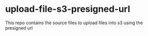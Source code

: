# upload-file-s3-presigned-url
This repo contains the source files to upload files into s3 using the presigned url

